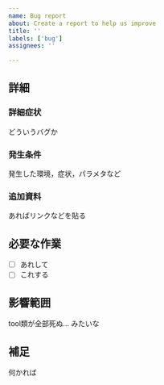 ```yaml
---
name: Bug report
about: Create a report to help us improve
title: ''
labels: ['bug']
assignees: ''

---
```


## 詳細
### 詳細症状
どういうバグか

### 発生条件
発生した環境，症状，パラメタなど

###  追加資料
あればリンクなどを貼る

## 必要な作業
- [ ] あれして
- [ ] これする

## 影響範囲
tool類が全部死ぬ... みたいな

## 補足
何かれば

<!--
## 注意
- 関連する Projects が存在する場合，それの紐付けを行うこと
- 可能ならば `priority` ラベルを付けること
- 可能ならば Assignees を設定すること
- close するときは結論を明記すること
-->
